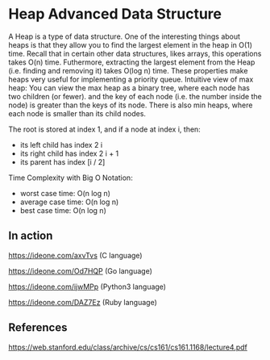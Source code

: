 # Heap Advanced Data Structure 

A Heap is a type of data structure. One of the interesting things about
heaps is that they allow you to find the largest element in the heap
in O(1) time. Recall that in certain other data structures, likes arrays,
this operations takes O(n) time. Futhermore, extracting the largest element
from the Heap (i.e. finding and removing it) takes O(log n) time. These properties
make heaps very useful for implementing a priority queue.
Intuitive view of max heap:
You can view the max heap as a binary tree, where each node has two children (or fewer).
and the key of each node (i.e. the number inside the node) is greater than
the keys of its node. There is also min heaps, where each node is smaller than
its child nodes.
 
The root is stored at index 1, and if a node at index i, then:
 - its left child has index 2 i
 - its right child has index 2 i + 1
 - its parent has index [i / 2]
 
Time Complexity with Big O Notation:
 
- worst case time: O(n log n)
- average case time: O(n log n)
- best case time: O(n log n)

## In action

   https://ideone.com/axvTvs (C language)

   https://ideone.com/Od7HQP (Go language)
   
   https://ideone.com/ijwMPp (Python3 language)
   
   https://ideone.com/DAZ7Ez (Ruby language)

## References


   https://web.stanford.edu/class/archive/cs/cs161/cs161.1168/lecture4.pdf

